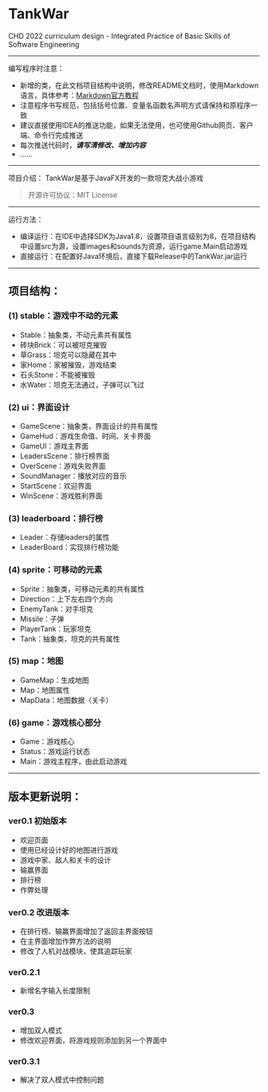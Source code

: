 # TankWar
CHD 2022 curriculum design - Integrated Practice of Basic Skills of Software Engineering

---

编写程序时注意：
- 新增的类，在此文档项目结构中说明，修改README文档时，使用Markdown语言，具体参考：[Markdown官方教程](https://markdown.com.cn/basic-syntax/)
- 注意程序书写规范，包括括号位置、变量名函数名声明方式请保持和原程序一致
- 建议直接使用IDEA的推送功能，如果无法使用，也可使用Github网页、客户端、命令行完成推送
- 每次推送代码时，***请写清修改、增加内容***
- ......

---

项目介绍：
TankWar是基于JavaFX开发的一款坦克大战小游戏
> 开源许可协议：MIT License

---

运行方法：
- 编译运行：在IDE中选择SDK为Java1.8，设置项目语言级别为8，在项目结构中设置src为源，设置images和sounds为资源，运行game.Main启动游戏  
- 直接运行：在配置好Java环境后，直接下载Release中的TankWar.jar运行

---

## 项目结构：
### (1) stable：游戏中不动的元素
- Stable：抽象类，不动元素共有属性
- 砖块Brick：可以被坦克摧毁
- 草Grass：坦克可以隐藏在其中
- 家Home：家被摧毁，游戏结束
- 石头Stone：不能被摧毁
- 水Water：坦克无法通过，子弹可以飞过

### (2) ui：界面设计
- GameScene：抽象类，界面设计的共有属性
- GameHud：游戏生命值、时间、关卡界面
- GameUI：游戏主界面
- LeadersScene：排行榜界面
- OverScene：游戏失败界面
- SoundManager：播放对应的音乐
- StartScene：欢迎界面
- WinScene：游戏胜利界面

### (3) leaderboard：排行榜
- Leader：存储leaders的属性
- LeaderBoard：实现排行榜功能

### (4) sprite：可移动的元素
- Sprite：抽象类，可移动元素的共有属性
- Direction：上下左右四个方向
- EnemyTank：对手坦克
- Missile：子弹
- PlayerTank：玩家坦克
- Tank：抽象类，坦克的共有属性

### (5) map：地图
- GameMap：生成地图
- Map：地图属性
- MapData：地图数据（关卡）

### (6) game：游戏核心部分
- Game：游戏核心
- Status：游戏运行状态
- Main：游戏主程序，由此启动游戏

---

## 版本更新说明：
### ver0.1 初始版本
- 欢迎页面
- 使用已经设计好的地图进行游戏
- 游戏中家、敌人和关卡的设计
- 输赢界面
- 排行榜
- 作弊处理
### ver0.2 改进版本
- 在排行榜、输赢界面增加了返回主界面按钮
- 在主界面增加作弊方法的说明
- 修改了人机对战模块，使其追踪玩家
### ver0.2.1
- 新增名字输入长度限制
### ver0.3
- 增加双人模式
- 修改欢迎界面，将游戏规则添加到另一个界面中
### ver0.3.1
- 解决了双人模式中控制问题
